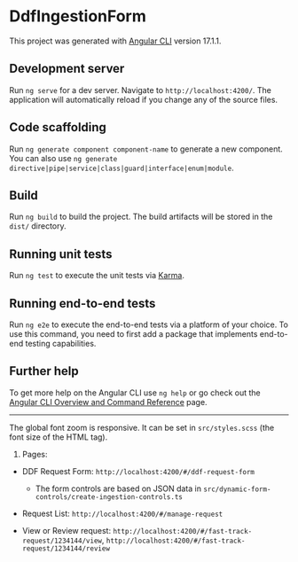 # DdfIngestionForm

This project was generated with [Angular CLI](https://github.com/angular/angular-cli) version 17.1.1.

## Development server

Run `ng serve` for a dev server. Navigate to `http://localhost:4200/`. The application will automatically reload if you change any of the source files.

## Code scaffolding

Run `ng generate component component-name` to generate a new component. You can also use `ng generate directive|pipe|service|class|guard|interface|enum|module`.

## Build

Run `ng build` to build the project. The build artifacts will be stored in the `dist/` directory.

## Running unit tests

Run `ng test` to execute the unit tests via [Karma](https://karma-runner.github.io).

## Running end-to-end tests

Run `ng e2e` to execute the end-to-end tests via a platform of your choice. To use this command, you need to first add a package that implements end-to-end testing capabilities.

## Further help

To get more help on the Angular CLI use `ng help` or go check out the [Angular CLI Overview and Command Reference](https://angular.io/cli) page.

---

The global font zoom is responsive. It can be set in `src/styles.scss` (the font size of the HTML tag).

1. Pages:
  - DDF Request Form: `http://localhost:4200/#/ddf-request-form`
      - The form controls are based on JSON data in `src/dynamic-form-controls/create-ingestion-controls.ts`
  
  - Request List: `http://localhost:4200/#/manage-request`

  - View or Review request: `http://localhost:4200/#/fast-track-request/1234144/view`, `http://localhost:4200/#/fast-track-request/1234144/review`
